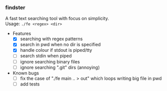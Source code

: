 ### findster

A fast text searching tool with focus on simplicity.<br />
Usage: ```./fe <regex> <dir>```

- Features
  - [x] searching with regex patterns
  - [x] search in pwd when no dir is specified
  - [x] handle colour if stdout is piped/tty
  - [ ] search stdin when piped
  - [ ] ignore searching binary files
  - [ ] ignore searching ".git" dirs (annoying)

- Known bugs
  - [ ] fix the case of "./fe main .. > out" which loops writing big file in pwd
  - [ ] add tests
